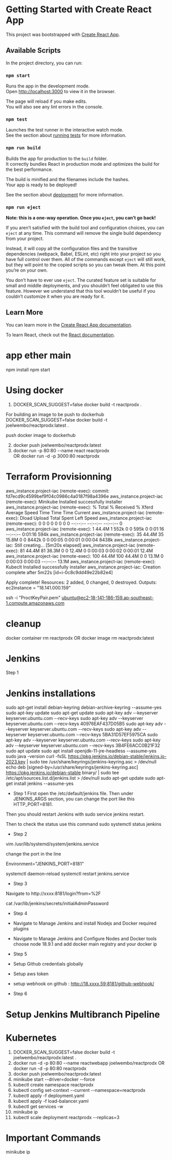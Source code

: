 # Getting Started with Create React App

This project was bootstrapped with [Create React App](https://github.com/facebook/create-react-app).

## Available Scripts

In the project directory, you can run:

### `npm start`

Runs the app in the development mode.\
Open [http://localhost:3000](http://localhost:3000) to view it in the browser.

The page will reload if you make edits.\
You will also see any lint errors in the console.

### `npm test`

Launches the test runner in the interactive watch mode.\
See the section about [running tests](https://facebook.github.io/create-react-app/docs/running-tests) for more information.

### `npm run build`

Builds the app for production to the `build` folder.\
It correctly bundles React in production mode and optimizes the build for the best performance.

The build is minified and the filenames include the hashes.\
Your app is ready to be deployed!

See the section about [deployment](https://facebook.github.io/create-react-app/docs/deployment) for more information.

### `npm run eject`

**Note: this is a one-way operation. Once you `eject`, you can’t go back!**

If you aren’t satisfied with the build tool and configuration choices, you can `eject` at any time. This command will remove the single build dependency from your project.

Instead, it will copy all the configuration files and the transitive dependencies (webpack, Babel, ESLint, etc) right into your project so you have full control over them. All of the commands except `eject` will still work, but they will point to the copied scripts so you can tweak them. At this point you’re on your own.

You don’t have to ever use `eject`. The curated feature set is suitable for small and middle deployments, and you shouldn’t feel obligated to use this feature. However we understand that this tool wouldn’t be useful if you couldn’t customize it when you are ready for it.

## Learn More

You can learn more in the [Create React App documentation](https://facebook.github.io/create-react-app/docs/getting-started).

To learn React, check out the [React documentation](https://reactjs.org/).


# app ether main
npm install
npm start

# Using docker
1. DOCKER_SCAN_SUGGEST=false docker build -t reactprodx .

For building an image to be push to dockerhub
DOCKER_SCAN_SUGGEST=false docker build -t joelwembo/reactprodx:latest .

push docker image to dockerhub

2. docker push joelwembo/reactprodx:latest
3. docker run -p 80:80 --name react reactprodx  
OR
docker run -d -p 3000:80 reactprodx


# Terraform Provisionning

aws_instance.project-iac (remote-exec): commit: fd7ecd9c4599bef9f04c0986c4a0187f98a4396e
aws_instance.project-iac (remote-exec): Minikube Installed successfully installer
aws_instance.project-iac (remote-exec):   % Total    % Received % Xferd  Average Speed   Time    Time     Time  Current
aws_instance.project-iac (remote-exec):                                  Dload  Upload   Total   Spent    Left  Speed
aws_instance.project-iac (remote-exec):   0     0    0     0    0     0      0      0 --:--:-- --:--:-- --:--:--     0
aws_instance.project-iac (remote-exec):   1 44.4M    1  552k    0     0   595k      0  0:01:16 --:--:--  0:01:16  594k
aws_instance.project-iac (remote-exec):  35 44.4M   35 15.8M    0     0  8442k      0  0:00:05  0:00:01  0:00:04 8438k
aws_instance.project-iac: Still creating... [5m20s elapsed]
aws_instance.project-iac (remote-exec):  81 44.4M   81 36.3M    0     0  12.4M      0  0:00:03  0:00:02  0:00:01 12.4M
aws_instance.project-iac (remote-exec): 100 44.4M  100 44.4M    0     0  13.1M      0  0:00:03  0:00:03 --:--:-- 13.1M
aws_instance.project-iac (remote-exec): Kubeclt Installed successfully installer
aws_instance.project-iac: Creation complete after 5m22s [id=i-0c8c9dd49e22b82e4]

Apply complete! Resources: 2 added, 0 changed, 0 destroyed.
Outputs:
ec2instance = "18.141.000.159"

 ssh -i "ProctKeyPair.pem" ubuntu@ec2-18-141-186-159.ap-southeast-1.compute.amazonaws.com

# cleanup
docker container rm reactprodx
OR
docker image rm reactprodx:latest

# Jenkins

Step 1


# Jenkins installations
sudo apt-get install debian-keyring debian-archive-keyring --assume-yes
sudo apt-key update
sudo apt-get update
sudo apt-key adv --keyserver keyserver.ubuntu.com --recv-keys sudo apt-key adv --keyserver keyserver.ubuntu.com --recv-keys 40976EAF437D05B5
sudo apt-key adv --keyserver keyserver.ubuntu.com --recv-keys sudo apt-key adv --keyserver keyserver.ubuntu.com --recv-keys 5BA31D57EF5975CA
sudo apt-key adv --keyserver keyserver.ubuntu.com --recv-keys sudo apt-key adv --keyserver keyserver.ubuntu.com --recv-keys 3B4FE6ACC0B21F32
sudo apt update
sudo apt install openjdk-11-jre-headless --assume-yes
sudo java -version
curl -fsSL https://pkg.jenkins.io/debian-stable/jenkins.io-2023.key | sudo tee /usr/share/keyrings/jenkins-keyring.asc > /dev/null
echo deb [signed-by=/usr/share/keyrings/jenkins-keyring.asc] https://pkg.jenkins.io/debian-stable binary/ | sudo tee /etc/apt/sources.list.d/jenkins.list > /dev/null
sudo apt-get update
sudo apt-get install jenkins --assume-yes

- Step 1
First open the /etc/default/jenkins file.
Then under JENKINS_ARGS section, you can change the port like this HTTP_PORT=8181.

Then you should restart Jenkins with sudo service jenkins restart.

Then to check the status use this command sudo systemctl status jenkins

- Step 2

vim /usr/lib/systemd/system/jenkins.service

change the port in the line

Environment="JENKINS_PORT=8181"

systemctl daemon-reload
systemctl restart jenkins.service

- Step 3

Navigate to http://xxxx:8181/login?from=%2F

cat /var/lib/jenkins/secrets/initialAdminPassword

- Step 4 

- Navigate to Manage Jenkins and install Nodejs and Docker required plugins

- Navigate to Manage Jenkins and Configure Nodes and Docker tools 
  choose node 18.9.1 and add docker main registry and your docker ip


- Step 5

- Setup Github credentials globally
- Setup aws token
- setup webhook on github : http://18.xxxx.59:8181/github-webhook/

- Step 6

# Setup Jenkins Multibranch Pipeline


# Kubernetes

1. DOCKER_SCAN_SUGGEST=false docker build -t joelwembo/reactprodx:latest .
2. docker run -d -p 80:80 --name reactwebapp joelwembo/reactprodx   OR  docker run -d -p 80:80 reactprodx
3. docker push joelwembo/reactprodx:latest
4. minikube start --driver=docker --force
5. kubectl create namespace reactprodx
6. kubectl config set-context --current --namespace=reactprodx
7. kubectl apply -f deployment.yaml
8. kubectl apply -f load-balancer.yaml
9. kubectl get services -w
9. minikube ip
10. kubectl scale deployment reactprodx --replicas=3


# Important Commands
minikube ip